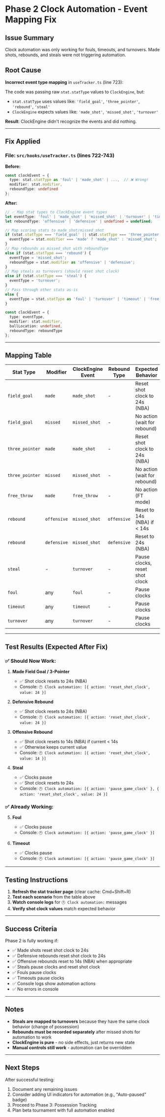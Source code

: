 # Phase 2 Clock Automation - Event Mapping Fix

## Issue Summary
Clock automation was only working for fouls, timeouts, and turnovers. Made shots, rebounds, and steals were not triggering automation.

## Root Cause
**Incorrect event type mapping** in `useTracker.ts` (line 723):

The code was passing raw `stat.statType` values to `ClockEngine`, but:
- `stat.statType` uses values like: `'field_goal'`, `'three_pointer'`, `'rebound'`, `'steal'`
- `ClockEngine` expects values like: `'made_shot'`, `'missed_shot'`, `'turnover'`

**Result**: ClockEngine didn't recognize the events and did nothing.

---

## Fix Applied

### File: `src/hooks/useTracker.ts` (lines 722-743)

**Before:**
```typescript
const clockEvent = {
  type: stat.statType as 'foul' | 'made_shot' | ...,  // ❌ Wrong!
  modifier: stat.modifier,
  reboundType: undefined
};
```

**After:**
```typescript
// ✅ Map stat types to ClockEngine event types
let eventType: 'foul' | 'made_shot' | 'missed_shot' | 'turnover' | 'timeout' | 'free_throw' | 'substitution';
let reboundType: 'offensive' | 'defensive' | undefined = undefined;

// Map scoring stats to made_shot/missed_shot
if (stat.statType === 'field_goal' || stat.statType === 'three_pointer') {
  eventType = stat.modifier === 'made' ? 'made_shot' : 'missed_shot';
}
// Map rebounds as missed_shot with reboundType
else if (stat.statType === 'rebound') {
  eventType = 'missed_shot';
  reboundType = stat.modifier as 'offensive' | 'defensive';
}
// Map steals as turnovers (should reset shot clock)
else if (stat.statType === 'steal') {
  eventType = 'turnover';
}
// Pass through other stats as-is
else {
  eventType = stat.statType as 'foul' | 'turnover' | 'timeout' | 'free_throw' | 'substitution';
}

const clockEvent = {
  type: eventType,
  modifier: stat.modifier,
  ballLocation: undefined,
  reboundType: reboundType
};
```

---

## Mapping Table

| Stat Type | Modifier | ClockEngine Event | Rebound Type | Expected Behavior |
|-----------|----------|-------------------|--------------|-------------------|
| `field_goal` | `made` | `made_shot` | - | Reset shot clock to 24s (NBA) |
| `field_goal` | `missed` | `missed_shot` | - | No action (wait for rebound) |
| `three_pointer` | `made` | `made_shot` | - | Reset shot clock to 24s (NBA) |
| `three_pointer` | `missed` | `missed_shot` | - | No action (wait for rebound) |
| `free_throw` | `made` | `free_throw` | - | No action (FT mode) |
| `rebound` | `offensive` | `missed_shot` | `offensive` | Reset to 14s (NBA) if < 14s |
| `rebound` | `defensive` | `missed_shot` | `defensive` | Reset to 24s (NBA) |
| `steal` | - | `turnover` | - | Pause clocks, reset shot clock |
| `foul` | any | `foul` | - | Pause clocks |
| `timeout` | any | `timeout` | - | Pause clocks |
| `turnover` | any | `turnover` | - | Pause clocks |

---

## Test Results (Expected After Fix)

### ✅ Should Now Work:

1. **Made Field Goal / 3-Pointer**
   - ✅ Shot clock resets to 24s (NBA)
   - Console: `🕐 Clock automation: [{ action: 'reset_shot_clock', value: 24 }]`

2. **Defensive Rebound**
   - ✅ Shot clock resets to 24s (NBA)
   - Console: `🕐 Clock automation: [{ action: 'reset_shot_clock', value: 24 }]`

3. **Offensive Rebound**
   - ✅ Shot clock resets to 14s (NBA) if current < 14s
   - ✅ Otherwise keeps current value
   - Console: `🕐 Clock automation: [{ action: 'reset_shot_clock', value: 14 }]`

4. **Steal**
   - ✅ Clocks pause
   - ✅ Shot clock resets to 24s
   - Console: `🕐 Clock automation: [{ action: 'pause_game_clock' }, { action: 'reset_shot_clock', value: 24 }]`

### ✅ Already Working:

5. **Foul**
   - ✅ Clocks pause
   - Console: `🕐 Clock automation: [{ action: 'pause_game_clock' }]`

6. **Timeout**
   - ✅ Clocks pause
   - Console: `🕐 Clock automation: [{ action: 'pause_game_clock' }]`

---

## Testing Instructions

1. **Refresh the stat tracker page** (clear cache: Cmd+Shift+R)
2. **Test each scenario** from the table above
3. **Watch console logs** for `🕐 Clock automation:` messages
4. **Verify shot clock values** match expected behavior

---

## Success Criteria

Phase 2 is fully working if:
- ✅ Made shots reset shot clock to 24s
- ✅ Defensive rebounds reset shot clock to 24s
- ✅ Offensive rebounds reset to 14s (NBA) when appropriate
- ✅ Steals pause clocks and reset shot clock
- ✅ Fouls pause clocks
- ✅ Timeouts pause clocks
- ✅ Console logs show automation actions
- ✅ No errors in console

---

## Notes

- **Steals are mapped to turnovers** because they have the same clock behavior (change of possession)
- **Rebounds must be recorded separately** after missed shots for automation to work
- **ClockEngine is pure** - no side effects, just returns new state
- **Manual controls still work** - automation can be overridden

---

## Next Steps

After successful testing:
1. Document any remaining issues
2. Consider adding UI indicators for automation (e.g., "Auto-paused" badge)
3. Proceed to Phase 3: Possession Tracking
4. Plan beta tournament with full automation enabled

